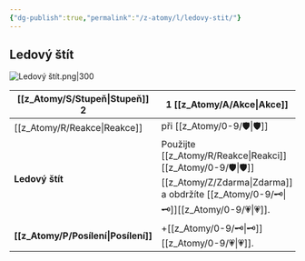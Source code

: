 ```yaml
---
{"dg-publish":true,"permalink":"/z-atomy/l/ledovy-stit/"}
---
```


## Ledový štít
![Ledový štít.png|300](/img/user/z_img/Ledov%C3%BD%20%C5%A1t%C3%ADt.png)

| [[z_Atomy/S/Stupeň\|Stupeň]] 2     | 1 [[z_Atomy/A/Akce\|Akce]]                                                              |
| ---------------- | ----------------------------------------------------------------------- |
| [[z_Atomy/R/Reakce\|Reakce]]       | při [[z_Atomy/0-9/🛡️\|🛡️]]                                                             |
| **Ledový štít**  | Použijte [[z_Atomy/R/Reakce\|Reakci]] [[z_Atomy/0-9/🛡️\|🛡️]] [[z_Atomy/Z/Zdarma\|Zdarma]] a obdržíte [[z_Atomy/0-9/🗝\|🗝]][[z_Atomy/0-9/💗\|💗]]. |
| **[[z_Atomy/P/Posílení\|Posílení]]** | +[[z_Atomy/0-9/🗝\|🗝]][[z_Atomy/0-9/💗\|💗]].                                                          |
